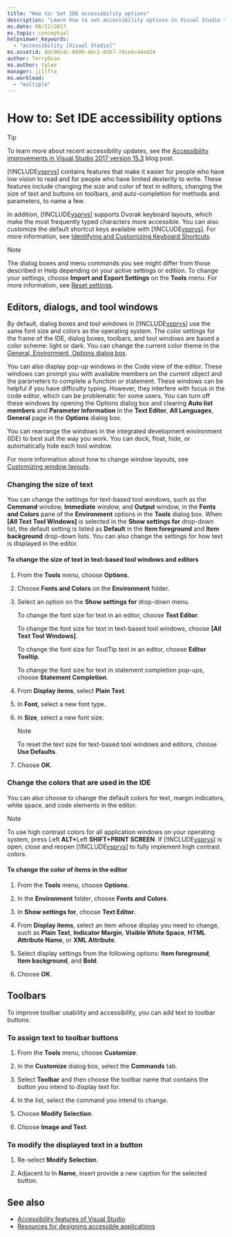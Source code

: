 ```yaml
---
title: "How to: Set IDE accessibility options"
description: "Learn how to set accessibility options in Visual Studio that will make its integrated development environment (IDE) easier for everyone to use, including for people who have low vision to read and for people who have limited dexterity to write."
ms.date: 08/22/2017
ms.topic: conceptual
helpviewer_keywords:
  - "accessibility [Visual Studio]"
ms.assetid: ddc96c4c-0600-46c1-8267-7dce4c44ad24
author: TerryGLee
ms.author: tglee
manager: jillfra
ms.workload:
  - "multiple"
---
```

# How to: Set IDE accessibility options

> [!TIP]
> To learn more about recent accessibility updates, see the [Accessibility improvements in Visual Studio 2017 version 15.3](https://devblogs.microsoft.com/visualstudio/accessibility-improvements-in-visual-studio-2017-version-15-3/) blog post.

[!INCLUDE[vsprvs](../../code-quality/includes/vsprvs_md.md)] contains features that make it easier for people who have low vision to read and for people who have limited dexterity to write. These features include changing the size and color of text in editors, changing the size of text and buttons on toolbars, and auto-completion for methods and parameters, to name a few.

In addition, [!INCLUDE[vsprvs](../../code-quality/includes/vsprvs_md.md)] supports Dvorak keyboard layouts, which make the most frequently typed characters more accessible. You can also customize the default shortcut keys available with [!INCLUDE[vsprvs](../../code-quality/includes/vsprvs_md.md)]. For more information, see [Identifying and Customizing Keyboard Shortcuts](../../ide/identifying-and-customizing-keyboard-shortcuts-in-visual-studio.md).

> [!NOTE]
> The dialog boxes and menu commands you see might differ from those described in Help depending on your active settings or edition. To change your settings, choose **Import and Export Settings** on the **Tools** menu. For more information, see [Reset settings](../environment-settings.md#reset-settings).

## Editors, dialogs, and tool windows

 By default, dialog boxes and tool windows in [!INCLUDE[vsprvs](../../code-quality/includes/vsprvs_md.md)] use the same font size and colors as the operating system. The color settings for the frame of the IDE, dialog boxes, toolbars, and tool windows are based a color scheme: light or dark. You can change the current color theme in the [General, Environment, Options dialog box](../../ide/reference/general-environment-options-dialog-box.md).

 You can also display pop-up windows in the Code view of the editor. These windows can prompt you with available members on the current object and the parameters to complete a function or statement. These windows can be helpful if you have difficulty typing. However, they interfere with focus in the code editor, which can be problematic for some users. You can turn off these windows by opening the Options dialog box and clearing **Auto list members** and **Parameter information** in the **Text Editor**, **All Languages**, **General** page in the **Options** dialog box.

 You can rearrange the windows in the integrated development environment (IDE) to best suit the way you work. You can dock, float, hide, or automatically hide each tool window.

 For more information about how to change window layouts, see [Customizing window layouts](../../ide/customizing-window-layouts-in-visual-studio.md).

### Changing the size of text

 You can change the settings for text-based tool windows, such as the **Command** window, **Immediate** window, and **Output** window, in the **Fonts and Colors** pane of the **Environment** options in the **Tools** dialog box. When **[All Text Tool Windows]** is selected in the **Show settings for** drop-down list, the default setting is listed as **Default** in the **Item foreground** and **Item background** drop-down lists. You can also change the settings for how text is displayed in the editor.

#### To change the size of text in text-based tool windows and editors

1.  From the **Tools** menu, choose **Options**.

2.  Choose **Fonts and Colors** on the **Environment** folder.

3.  Select an option on the **Show settings for** drop-down menu.

     To change the font size for text in an editor, choose **Text Editor**.

     To change the font size for text in text-based tool windows, choose **[All Text Tool Windows]**.

     To change the font size for ToolTip text in an editor, choose **Editor Tooltip**.

     To change the font size for text in statement completion pop-ups, choose **Statement Completion**.

4.  From **Display items**, select **Plain Text**.

5.  In **Font**, select a new font type.

6.  In **Size**, select a new font size.

    > [!NOTE]
    > To reset the text size for text-based tool windows and editors, choose **Use Defaults**.

7.  Choose **OK**.

### Change the colors that are used in the IDE

 You can also choose to change the default colors for text, margin indicators, white space, and code elements in the editor.

> [!NOTE]
> To use high contrast colors for all application windows on your operating system, press Left <strong>ALT+</strong>Left **SHIFT+PRINT SCREEN**. If [!INCLUDE[vsprvs](../../code-quality/includes/vsprvs_md.md)] is open, close and reopen [!INCLUDE[vsprvs](../../code-quality/includes/vsprvs_md.md)] to fully implement high contrast colors.

#### To change the color of items in the editor

1.  From the **Tools** menu, choose **Options**.

2.  In the **Environment** folder, choose **Fonts and Colors**.

3.  In **Show settings for**, choose **Text Editor**.

4.  From **Display items**, select an item whose display you need to change, such as **Plain Text**, **Indicator Margin**, **Visible White Space**, **HTML Attribute Name**, or **XML Attribute**.

5.  Select display settings from the following options: **Item foreground**, **Item background**, and **Bold**.

6.  Choose **OK**.

## Toolbars

 To improve toolbar usability and accessibility, you can add text to toolbar buttons.

### To assign text to toolbar buttons

1.  From the **Tools** menu, choose **Customize**.

2.  In the **Customize** dialog box, select the **Commands** tab.

3.  Select **Toolbar** and then choose the toolbar name that contains the button you intend to display text for.

4.  In the list, select the command you intend to change.

5.  Choose **Modify Selection**.

6.  Choose **Image and Text**.

### To modify the displayed text in a button

1.  Re-select **Modify Selection**.

2.  Adjacent to In **Name**, insert provide a new caption for the selected button.

## See also

* [Accessibility features of Visual Studio](../../ide/reference/accessibility-features-of-visual-studio.md)
* [Resources for designing accessible applications](../../ide/reference/resources-for-designing-accessible-applications.md)